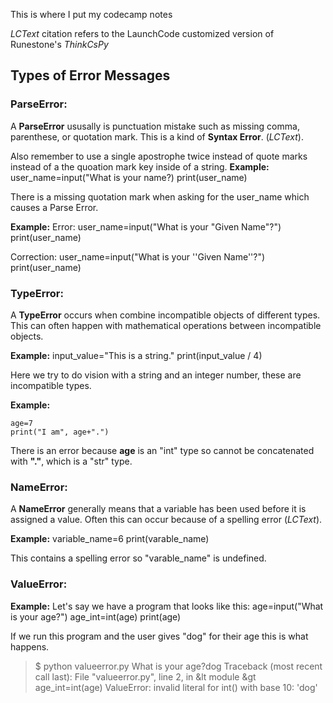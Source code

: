 This is where I put my codecamp notes

_LCText_ citation refers to the LaunchCode customized version of Runestone's _ThinkCsPy_ 

## Types of Error Messages

### ParseError:

A **ParseError** ususally is punctuation mistake such as missing comma, parenthese, or quotation mark. This is a kind of **Syntax Error**. (_LCText_).

Also remember to use a single apostrophe twice instead of quote marks instead of a the quoation mark key inside of a string. 
**Example:**
 user_name=input("What is your name?)
 print(user_name)

There is a missing quotation mark when asking for the user_name which causes a Parse Error.

**Example:**
Error:
 user_name=input("What is your "Given Name"?")
 print(user_name)

Correction:
 user_name=input("What is your ''Given Name''?")
 print(user_name)
### TypeError:

A **TypeError** occurs when combine incompatible objects of different types. This can often happen with mathematical operations between incompatible objects. 

**Example:**
 input_value="This is a string."
 print(input_value / 4)

Here we try to do vision with a string and an integer number, these are incompatible types.

**Example:**

    age=7
    print("I am", age+".")

There is an error because **age** is an "int" type so cannot be concatenated with **"."**, which is a "str" type. 

### NameError:

A **NameError** generally means that a variable has been used before it is assigned a value.  Often this can occur because of a spelling error (_LCText_).

**Example:**
 variable_name=6
 print(varable_name)

This contains a spelling error so "varable_name" is undefined.

### ValueError:


**Example:**
Let's say we have a program that looks like this:
    age=input("What is your age?")
    age_int=int(age)
    print(age)

If we run this program and the user gives "dog" for their age this is what happens. 

>$ python valueerror.py 
>What is your age?dog
>Traceback (most recent call last):
>   File "valueerror.py", line 2, in &lt module &gt
>   age_int=int(age)
>ValueError: invalid literal for int() with base 10: 'dog'
